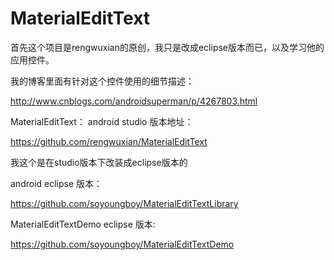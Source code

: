 # MaterialEditText
首先这个项目是rengwuxian的原创，我只是改成eclipse版本而已，以及学习他的应用控件。

我的博客里面有针对这个控件使用的细节描述：

http://www.cnblogs.com/androidsuperman/p/4267803.html

MaterialEditText：
android studio 版本地址：

https://github.com/rengwuxian/MaterialEditText

我这个是在studio版本下改装成eclipse版本的

android eclipse 版本：

https://github.com/soyoungboy/MaterialEditTextLibrary

MaterialEditTextDemo eclipse 版本:

https://github.com/soyoungboy/MaterialEditTextDemo





